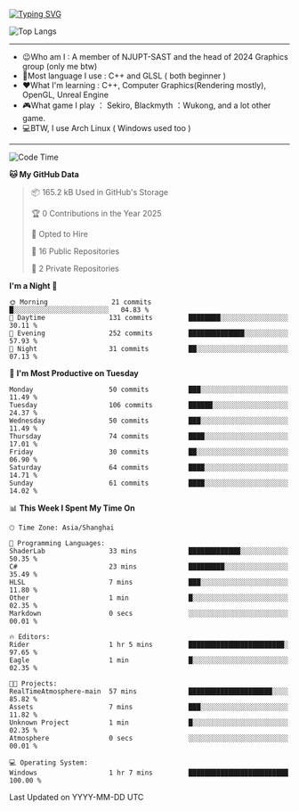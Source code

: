 <a href="https://git.io/typing-svg">
  <img src="https://readme-typing-svg.demolab.com?font=Fira+Code&pause=1000&random=false&width=435&separator=%3D&lines=std%3A%3Aprintln(%22Hello,+world!%22);" alt="Typing SVG" />
</a>

![Top Langs](https://github-readme-stats.vercel.app/api/top-langs/?username=FOTH0626&theme=transparent)

---

- 😉Who am I : A member of NJUPT-SAST and the head of 2024 Graphics group (only me btw)
- 📖Most language I use : C++ and GLSL ( both beginner )
- ❤What I'm learning : C++, Computer Graphics(Rendering mostly), OpenGL, Unreal Engine
- 🎮What game I play ： Sekiro, Blackmyth ：Wukong, and a lot other game.
- 💻BTW, I use Arch Linux ( Windows used too )
---
<!--START_SECTION:waka-->
![Code Time](http://img.shields.io/badge/Code%20Time-116%20hrs%2040%20mins-blue)

**🐱 My GitHub Data** 

> 📦 165.2 kB Used in GitHub's Storage 
 > 
> 🏆 0 Contributions in the Year 2025
 > 
> 💼 Opted to Hire
 > 
> 📜 16 Public Repositories 
 > 
> 🔑 2 Private Repositories 
 > 
**I'm a Night 🦉** 

```text
🌞 Morning                21 commits          █░░░░░░░░░░░░░░░░░░░░░░░░   04.83 % 
🌆 Daytime                131 commits         ████████░░░░░░░░░░░░░░░░░   30.11 % 
🌃 Evening                252 commits         ██████████████░░░░░░░░░░░   57.93 % 
🌙 Night                  31 commits          ██░░░░░░░░░░░░░░░░░░░░░░░   07.13 % 
```
📅 **I'm Most Productive on Tuesday** 

```text
Monday                   50 commits          ███░░░░░░░░░░░░░░░░░░░░░░   11.49 % 
Tuesday                  106 commits         ██████░░░░░░░░░░░░░░░░░░░   24.37 % 
Wednesday                50 commits          ███░░░░░░░░░░░░░░░░░░░░░░   11.49 % 
Thursday                 74 commits          ████░░░░░░░░░░░░░░░░░░░░░   17.01 % 
Friday                   30 commits          ██░░░░░░░░░░░░░░░░░░░░░░░   06.90 % 
Saturday                 64 commits          ████░░░░░░░░░░░░░░░░░░░░░   14.71 % 
Sunday                   61 commits          ████░░░░░░░░░░░░░░░░░░░░░   14.02 % 
```


📊 **This Week I Spent My Time On** 

```text
🕑︎ Time Zone: Asia/Shanghai

💬 Programming Languages: 
ShaderLab                33 mins             █████████████░░░░░░░░░░░░   50.35 % 
C#                       23 mins             █████████░░░░░░░░░░░░░░░░   35.49 % 
HLSL                     7 mins              ███░░░░░░░░░░░░░░░░░░░░░░   11.80 % 
Other                    1 min               █░░░░░░░░░░░░░░░░░░░░░░░░   02.35 % 
Markdown                 0 secs              ░░░░░░░░░░░░░░░░░░░░░░░░░   00.01 % 

🔥 Editors: 
Rider                    1 hr 5 mins         ████████████████████████░   97.65 % 
Eagle                    1 min               █░░░░░░░░░░░░░░░░░░░░░░░░   02.35 % 

🐱‍💻 Projects: 
RealTimeAtmosphere-main  57 mins             █████████████████████░░░░   85.82 % 
Assets                   7 mins              ███░░░░░░░░░░░░░░░░░░░░░░   11.82 % 
Unknown Project          1 min               █░░░░░░░░░░░░░░░░░░░░░░░░   02.35 % 
Atmosphere               0 secs              ░░░░░░░░░░░░░░░░░░░░░░░░░   00.01 % 

💻 Operating System: 
Windows                  1 hr 7 mins         █████████████████████████   100.00 % 
```


 Last Updated on YYYY-MM-DD UTC
<!--END_SECTION:waka-->
